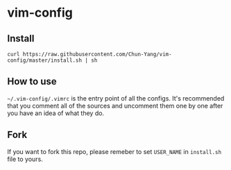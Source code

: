 # vim-config

## Install
```
curl https://raw.githubusercontent.com/Chun-Yang/vim-config/master/install.sh | sh
```

## How to use
`~/.vim-config/.vimrc` is the entry point of all the configs. It's recommended that you comment all of the sources and uncomment them one by one after you have an idea of what they do.

## Fork
If you want to fork this repo, please remeber to set `USER_NAME` in `install.sh` file to yours.
